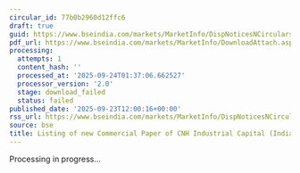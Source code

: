 ```yaml
---
circular_id: 77b0b2960d12ffc6
draft: true
guid: https://www.bseindia.com/markets/MarketInfo/DispNoticesNCirculars.aspx?Noticeid={524A6885-F333-41FC-BE5C-11EB73E71EC6}&noticeno=20250923-36&dt=09/23/2025&icount=36&totcount=84&flag=0
pdf_url: https://www.bseindia.com/markets/MarketInfo/DownloadAttach.aspx?id=20250923-36&attachedId=
processing:
  attempts: 1
  content_hash: ''
  processed_at: '2025-09-24T01:37:06.662527'
  processor_version: '2.0'
  stage: download_failed
  status: failed
published_date: '2025-09-23T12:00:16+00:00'
rss_url: https://www.bseindia.com/markets/MarketInfo/DispNoticesNCirculars.aspx?Noticeid={524A6885-F333-41FC-BE5C-11EB73E71EC6}&noticeno=20250923-36&dt=09/23/2025&icount=36&totcount=84&flag=0
source: bse
title: Listing of new Commercial Paper of CNH Industrial Capital (India) Private Limited
---
```


Processing in progress...